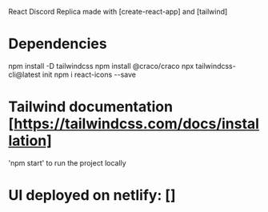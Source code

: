 React Discord Replica made with [create-react-app] and [tailwind]

# Dependencies

npm install -D tailwindcss
npm install @craco/craco
npx tailwindcss-cli@latest init
npm i react-icons --save       

# Tailwind documentation [https://tailwindcss.com/docs/installation]

'npm start' to run the project locally 

# UI deployed on netlify: []
